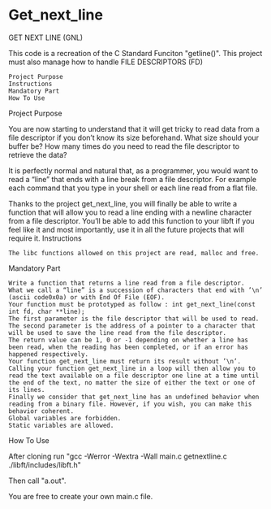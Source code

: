 # Get_next_line
GET NEXT LINE (GNL)

This code is a recreation of the C Standard Funciton "getline()". This project must also manage how to handle FILE DESCRIPTORS (FD)

    Project Purpose
    Instructions
    Mandatory Part
    How To Use

Project Purpose

You are now starting to understand that it will get tricky to read data from a file descriptor if you don’t know its size beforehand. What size should your buffer be? How many times do you need to read the file descriptor to retrieve the data?

It is perfectly normal and natural that, as a programmer, you would want to read a “line” that ends with a line break from a file descriptor. For example each command that you type in your shell or each line read from a flat file.

Thanks to the project get_next_line, you will finally be able to write a function that will allow you to read a line ending with a newline character from a file descriptor. You’ll be able to add this function to your libft if you feel like it and most importantly, use it in all the future projects that will require it.
Instructions

    The libc functions allowed on this project are read, malloc and free.

Mandatory Part

    Write a function that returns a line read from a file descriptor.
    What we call a “line” is a succession of characters that end with ’\n’ (ascii code0x0a) or with End Of File (EOF).
    Your function must be prototyped as follow : int get_next_line(const int fd, char **line);
    The first parameter is the file descriptor that will be used to read.
    The second parameter is the address of a pointer to a character that will be used to save the line read from the file descriptor.
    The return value can be 1, 0 or -1 depending on whether a line has been read, when the reading has been completed, or if an error has happened respectively.
    Your function get_next_line must return its result without ’\n’.
    Calling your function get_next_line in a loop will then allow you to read the text available on a file descriptor one line at a time until the end of the text, no matter the size of either the text or one of its lines.
    Finally we consider that get_next_line has an undefined behavior when reading from a binary file. However, if you wish, you can make this behavior coherent.
    Global variables are forbidden.
    Static variables are allowed.

How To Use

After cloning run "gcc -Werror -Wextra -Wall main.c getnextline.c ./libft/includes/libft.h"

Then call "a.out".

You are free to create your own main.c file.
